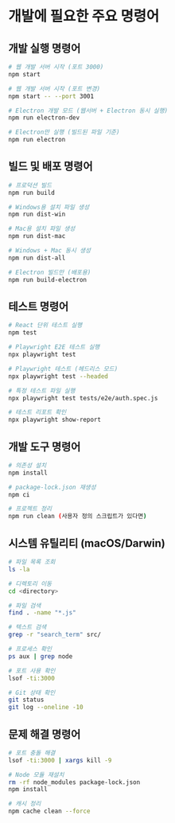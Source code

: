 # 개발에 필요한 주요 명령어

## 개발 실행 명령어
```bash
# 웹 개발 서버 시작 (포트 3000)
npm start

# 웹 개발 서버 시작 (포트 변경)
npm start -- --port 3001

# Electron 개발 모드 (웹서버 + Electron 동시 실행)
npm run electron-dev

# Electron만 실행 (빌드된 파일 기준)
npm run electron
```

## 빌드 및 배포 명령어
```bash
# 프로덕션 빌드
npm run build

# Windows용 설치 파일 생성
npm run dist-win

# Mac용 설치 파일 생성
npm run dist-mac

# Windows + Mac 동시 생성
npm run dist-all

# Electron 빌드만 (배포용)
npm run build-electron
```

## 테스트 명령어
```bash
# React 단위 테스트 실행
npm test

# Playwright E2E 테스트 실행
npx playwright test

# Playwright 테스트 (헤드리스 모드)
npx playwright test --headed

# 특정 테스트 파일 실행
npx playwright test tests/e2e/auth.spec.js

# 테스트 리포트 확인
npx playwright show-report
```

## 개발 도구 명령어
```bash
# 의존성 설치
npm install

# package-lock.json 재생성
npm ci

# 프로젝트 정리
npm run clean (사용자 정의 스크립트가 있다면)
```

## 시스템 유틸리티 (macOS/Darwin)
```bash
# 파일 목록 조회
ls -la

# 디렉토리 이동
cd <directory>

# 파일 검색
find . -name "*.js"

# 텍스트 검색
grep -r "search_term" src/

# 프로세스 확인
ps aux | grep node

# 포트 사용 확인
lsof -ti:3000

# Git 상태 확인
git status
git log --oneline -10
```

## 문제 해결 명령어
```bash
# 포트 충돌 해결
lsof -ti:3000 | xargs kill -9

# Node 모듈 재설치
rm -rf node_modules package-lock.json
npm install

# 캐시 정리
npm cache clean --force
```